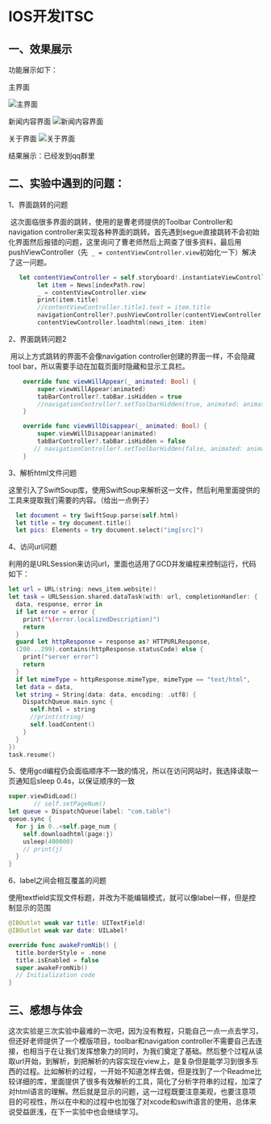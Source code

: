# IOS开发ITSC


## 一、效果展示

功能展示如下：

 主界面

![主界面](https://raw.githubusercontent.com/iwork-2021/iw03-bbzunyi/main/pics/MainInterface.png)

新闻内容界面
![新闻内容界面](https://raw.githubusercontent.com/iwork-2021/iw03-bbzunyi/main/pics/NewsWindow.png)

关于界面
![关于界面](https://raw.githubusercontent.com/iwork-2021/iw03-bbzunyi/main/pics/AboutUs.png)

结果展示：已经发到qq群里



## 二、实验中遇到的问题：

1、界面跳转的问题

​	这次面临很多界面的跳转，使用的是曹老师提供的Toolbar Controller和navigation controller来实现各种界面的跳转。首先遇到segue直接跳转不会初始化界面然后报错的问题，这里询问了曹老师然后上网查了很多资料，最后用pushViewController（先` _ = contentViewController.view`初始化一下）解决了这一问题。

```swift
   let contentViewController = self.storyboard!.instantiateViewController(withIdentifier: "ContentViewController") as! ContentViewController//segue.destination as! ContentViewController
        let item = News[indexPath.row]
        _ = contentViewController.view
        print(item.title)
        //contentViewController.title1.text = item.title
        navigationController?.pushViewController(contentViewController, animated: true)
        contentViewController.loadhtml(news_item: item)
```

2、界面跳转问题2

​	用以上方式跳转的界面不会像navigation controller创建的界面一样，不会隐藏tool bar，所以需要手动在加载页面时隐藏和显示工具栏。

```swift
    override func viewWillAppear(_ animated: Bool) {
        super.viewWillAppear(animated)
        tabBarController?.tabBar.isHidden = true
        //navigationController?.setToolbarHidden(true, animated: animated)
    }

    override func viewWillDisappear(_ animated: Bool) {
        super.viewWillDisappear(animated)
        tabBarController?.tabBar.isHidden = false
       // navigationController?.setToolbarHidden(false, animated: animated)
    }
```



3、解析html文件问题

​	这里引入了SwiftSoup库，使用SwiftSoup来解析这一文件，然后利用里面提供的工具来提取我们需要的内容。（给出一点例子）

```swift
  let document = try SwiftSoup.parse(self.html)
  let title = try document.title()
  let pics: Elements = try document.select("img[src]")
```



4、访问url问题

​	利用的是URLSession来访问url，里面也适用了GCD并发编程来控制运行，代码如下：

```swift
let url = URL(string: news_item.website)!
let task = URLSession.shared.dataTask(with: url, completionHandler: {
  data, response, error in
  if let error = error {
    print("\(error.localizedDescription)")
    return
  }
  guard let httpResponse = response as? HTTPURLResponse,
  (200...299).contains(httpResponse.statusCode) else {
    print("server error")
    return
  }
  if let mimeType = httpResponse.mimeType, mimeType == "text/html",
  let data = data,
  let string = String(data: data, encoding: .utf8) {
    DispatchQueue.main.sync {
      self.html = string
      //print(string)
      self.loadContent()
    }
  }
})
task.resume()
```

5、使用gcd编程仍会面临顺序不一致的情况，所以在访问网站时，我选择读取一页通知后sleep 0.4s，以保证顺序的一致

```swift
super.viewDidLoad()
       // self.setPageNum()
let queue = DispatchQueue(label: "com.table")
queue.sync {
  for j in 0..<self.page_num {
    self.downloadhtml(page:j)
    usleep(400000)
    // print(j)
  }
}
```

6、label之间会相互覆盖的问题

​	使用textfield实现文件标题，并改为不能编辑模式，就可以像label一样，但是控制显示的范围

```swift
@IBOutlet weak var title: UITextField!
@IBOutlet weak var date: UILabel!

override func awakeFromNib() {
  title.borderStyle = .none
  title.isEnabled = false
  super.awakeFromNib()
  // Initialization code
}
```



## 三、感想与体会

​	这次实验是三次实验中最难的一次吧，因为没有教程，只能自己一点一点去学习，但还好老师提供了一个模版项目，toolbar和navigation controller不需要自己去连接，也相当于在让我们发挥想象力的同时，为我们奠定了基础。然后整个过程从读取url开始，到解析，到把解析的内容实现在view上，是复杂但是能学习到很多东西的过程。比如解析的过程，一开始不知道怎样去做，但是找到了一个Readme比较详细的库，里面提供了很多有效解析的工具，简化了分析字符串的过程，加深了对html语言的理解。然后就是显示的问题，这一过程既要注意美观，也要注意项目的可视性，所以在中和的过程中也加强了对xcode和swift语言的使用，总体来说受益匪浅，在下一实验中也会继续学习。